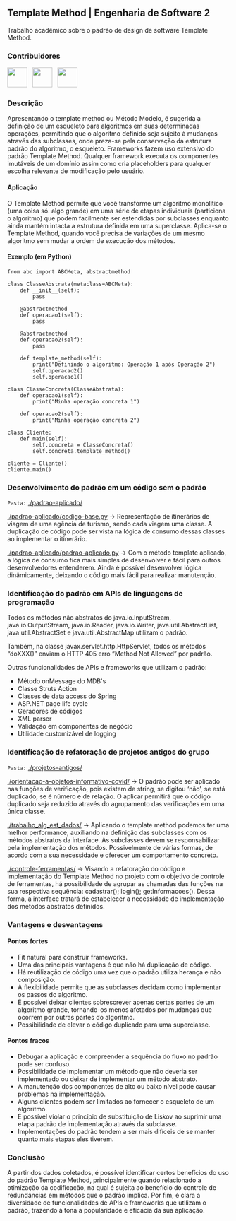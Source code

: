 ## Template Method | Engenharia de Software 2 
Trabalho acadêmico sobre o padrão de design de software Template Method.

### Contribuidores
<a href="github.com/Plankito"><img src="https://github.com/Plankito.png" width="45" height="45"></a> &nbsp;
<a href="github.com/SAULvaRGAS88"><img src="https://github.com/SAULvaRGAS88.png" width="45" height="45"></a> &nbsp;
<a href="github.com/vitormlps"><img src="https://github.com/vitormlps.png" width="45" height="45"></a> &nbsp;

### Descrição
Apresentando o template method ou Método Modelo, é sugerida a definição de um esqueleto para algoritmos em suas determinadas operações, permitindo que o algoritmo definido seja sujeito à mudanças através das subclasses, onde preza-se pela conservação da estrutura padrão do algoritmo, o esqueleto.
Frameworks fazem uso extensivo do padrão Template Method. Qualquer framework executa os componentes imutáveis de um domínio assim como cria placeholders para qualquer escolha relevante de modificação pelo usuário.

#### Aplicação
O Template Method permite que você transforme um algoritmo monolítico (uma coisa só. algo grande) em uma série de etapas individuais (particiona o algoritmo) que podem facilmente ser estendidas por subclasses enquanto ainda mantém intacta a estrutura definida em uma superclasse.
Aplica-se o Template Method, quando você precisa de variações de um mesmo algoritmo sem mudar a ordem de execução dos métodos.

#### Exemplo (em Python)
```
from abc import ABCMeta, abstractmethod

class ClasseAbstrata(metaclass=ABCMeta):
    def __init__(self):
        pass

    @abstractmethod
    def operacao1(self):
        pass

    @abstractmethod
    def operacao2(self):
        pass

    def template_method(self):
        print("Definindo o algoritmo: Operação 1 após Operação 2")
        self.operacao2()
        self.operacao1()

class ClasseConcreta(ClasseAbstrata):
    def operacao1(self):
        print("Minha operação concreta 1")

    def operacao2(self):
        print("Minha operação concreta 2")

class Cliente:
    def main(self):
        self.concreta = ClasseConcreta()
        self.concreta.template_method()

cliente = Cliente()
cliente.main()
```

### Desenvolvimento do padrão em um código sem o padrão

`Pasta:` [./padrao-aplicado/](https://github.com/vitormlps/eng2-template-method/tree/main/padrao-aplicado)

[./padrao-aplicado/codigo-base.py](https://github.com/vitormlps/eng2-template-method/tree/main/padrao-aplicado/codigo-base.py) → Representação de itinerários de viagem de uma agência de turismo, sendo cada viagem uma classe. A duplicação de código pode ser vista na lógica de consumo dessas classes ao implementar o itinerário.

[./padrao-aplicado/padrao-aplicado.py](https://github.com/vitormlps/eng2-template-method/tree/main/padrao-aplicado/padrao-aplicado.py) → Com o método template aplicado, a lógica de consumo fica mais simples de desenvolver e fácil para outros desenvolvedores entenderem. Ainda é possível desenvolver lógica dinâmicamente, deixando o código mais fácil para realizar manutenção.

### Identificação do padrão em APIs de linguagens de programação
Todos os métodos não abstratos do java.io.InputStream, java.io.OutputStream, java.io.Reader, java.io.Writer, java.util.AbstractList, java.util.AbstractSet e java.util.AbstractMap utilizam o padrão.

Também, na classe javax.servlet.http.HttpServlet, todos os métodos “doXXX()” enviam o HTTP 405 erro “Method Not Allowed” por padrão. 

Outras funcionalidades de APIs e frameworks que utilizam o padrão:
- Método onMessage do MDB's
- Classe Struts Action
- Classes de data access do Spring
- ASP.NET page life cycle
- Geradores de códigos
- XML parser
- Validação em componentes de negócio
- Utilidade customizável de logging

### Identificação de refatoração de projetos antigos do grupo

`Pasta:` [./projetos-antigos/](https://github.com/vitormlps/eng2-template-method/tree/main/projetos-antigos)

[./orientacao-a-objetos-informativo-covid/](https://github.com/vitormlps/eng2-template-method/tree/main/projetos-antigos/orientacao-a-objetos-informativo-covid) → O padrão pode ser aplicado nas funções de verificação, pois existem de string, se digitou ‘não’, se está duplicado, se é número e de relação. O aplicar permitirá que o código duplicado seja reduzido através do agrupamento das verificações em uma única classe.

[./trabalho_alg_est_dados/](https://github.com/vitormlps/eng2-template-method/tree/main/projetos-antigos/trabalho_alg_est_dados) → Aplicando o template method podemos ter uma melhor performance, auxiliando na definição das subclasses com os métodos abstratos da interface. As subclasses devem se responsabilizar pela implementação dos métodos. Possivelmente de várias formas, de acordo com a sua necessidade e oferecer um comportamento concreto.

[./controle-ferramentas/](https://github.com/vitormlps/eng2-template-method/tree/main/projetos-antigos/controle-ferramentas) → Visando a refatoração do código e implementação do Template Method no projeto com o objetivo de controle de ferramentas, há possibilidade de agrupar as chamadas das funções na sua respectiva sequência: cadastrar(); login(); getInformacoes(). Dessa forma, a interface tratará de estabelecer a necessidade de implementação dos métodos abstratos definidos.

### Vantagens e desvantagens
#### Pontos fortes
- Fit natural para construir frameworks.
- Uma das principais vantagens é que não há duplicação de código.
- Há reutilização de código uma vez que o padrão utiliza herança e não composição.
- A flexibilidade permite que as subclasses decidam como implementar os passos do algoritmo.
- É possível deixar clientes sobrescrever apenas certas partes de um algoritmo grande, tornando-os menos afetados por mudanças que ocorrem por outras partes do algoritmo.
- Possibilidade de elevar o código duplicado para uma superclasse.

#### Pontos fracos
- Debugar a aplicação e compreender a sequência do fluxo no padrão pode ser confuso. 
- Possibilidade de implementar um método que não deveria ser implementado ou deixar de implementar um método abstrato.
- A manutenção dos componentes de alto ou baixo nível pode causar problemas na implementação.
- Alguns clientes podem ser limitados ao fornecer o esqueleto de um algoritmo.
- É possível violar o princípio de substituição de Liskov ao suprimir uma etapa padrão de implementação através da subclasse.
- Implementações do padrão tendem a ser mais difíceis de se manter quanto mais etapas eles tiverem.

### Conclusão
A partir dos dados coletados, é possível identificar certos benefícios do uso do padrão Template Method, principalmente quando relacionado a otimização da codificação, na qual é sujeita ao benefício do controle de redundâncias em métodos que o padrão implica. Por fim, é clara a diversidade de funcionalidades de APIs e frameworks que utilizam o padrão, trazendo à tona a popularidade e eficácia da sua aplicação.
